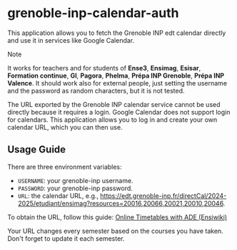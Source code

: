 # grenoble-inp-calendar-auth

This application allows you to fetch the Grenoble INP edt calendar directly and use it in services like Google Calendar.

> [!NOTE]
> It works for teachers and for students of **Ense3**, **Ensimag**, **Esisar**, **Formation continue**, **GI**, **Pagora**, **Phelma**, **Prépa INP Grenoble**, **Prépa INP Valence**. It should work also for external people, just setting the username and the password as random characters, but it is not tested.

The URL exported by the Grenoble INP calendar service cannot be used directly because it requires a login. Google Calendar does not support login for calendars. This application allows you to log in and create your own calendar URL, which you can then use.

## Usage Guide
There are three environment variables:
- `USERNAME`: your grenoble-inp username.
- `PASSWORD`: your grenoble-inp password.
- `URL`: the calendar URL, e.g., https://edt.grenoble-inp.fr/directCal/2024-2025/etudiant/ensimag?resources=20016,20066,20021,20010,20046.

To obtain the URL, follow this guide: [Online Timetables with ADE (Ensiwiki)](https://ensiwiki.ensimag.fr/index.php?title=Emplois_du_temps_en_ligne_avec_ADE#Importation_par_URL_avec_un_client_lourd_de_calendrier_.28e.g._Thunderbird.29)

Your URL changes every semester based on the courses you have taken. Don't forget to update it each semester.

